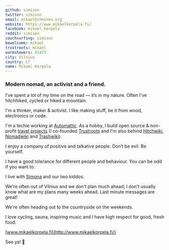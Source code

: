 ```yaml
---
github: simison
twitter: simison
email: mikael@ihminen.org
website: https://www.mikaelkorpela.fi/
facebook: mikael.korpela
reddit: simison
couchsurfing: simison
bewelcome: mikael
trustroots: mikael
warmshowers: 41473
city: Vilnius
country: LT
name: Mikael Korpela
---
```


### Modern nomad, an activist and a friend.

I've spent a lot of my time on the road — it’s in my nature. Often I've hitchhiked, cycled or hiked a mountain.

I'm a thinker, maker & activist. I like making stuff, be it from wood, electronics or code.

I'm a techie working at [Automattic](https://automattic.com/). As a hobby, I build open source & non-profit [travel projects](https://www.mikaelkorpela.fi/volunteering/) (I co-founded [Trustroots](https://www.trustroots.org/team) and I'm also behind [Hitchwiki](https://hitchwiki.org/en/Main_Page), [Nomadwiki](https://nomadwiki.org/en/Main_Page) and [Trashwiki](https://trashwiki.org/en/Main_Page)).

I enjoy a company of positive and talkative people.
Don’t be evil. Be yourself.

I have a good tolerance for different people and behaviour.
You can be odd if you want to.

I live with [Simona](https://photos.wanderlust.lt/) and our two kiddos.

We're often out of Vilnius and we don't plan much ahead; I don't usually know what are my plans many weeks ahead. Last minute messages are great!

We're often heading out to the countryside on the weekends.

I love cycling, sauna, inspiring music and I have high respect for good, fresh food.

[www.mikaelkorpela.fi](http://www.mikaelkorpela.fi/)

See ya! 👋 
